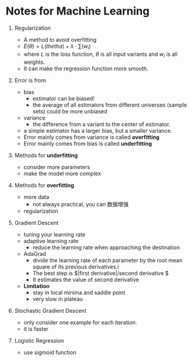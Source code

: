 # Notes for Machine Learning

1. Regularization
	* A method to avoid overfitting
	* $E(\theta) = L(thetha) + \lambda\cdot\sum (w_i)$
	* where $L$ is the loss function, $\theta$ is all input variants and $w_i$ is all weights.
	* It can make the regression function more smooth.
2. Error is from 
	* bias
		* estimator can be biased!
		* the average of all estimators from different universes (sample sets) could be more unbiased 
	* variance
		* the difference from a variant to the center of estimator.
	* a simple estimator has a larger bias, but a smaller variance. 
	* Error mainly comes from variance is called **overfitting**
	* Error mainly comes from bias is called **underfitting**
3. Methods for **underfitting**
	* consider more parameters
	* make the model more complex
4. Methods for **overfitting**
	* more data
		* not always practical, you can 数据增强
	* regularization 

5. Gradient Descent
	* tuning your learning rate
	* adaptive learning rate
		* reduce the learning rate when approaching the destination
	* AdaGrad 
		* divide the learning rate of each parameter by the root mean square of its previous derivatives.i
		* The best step is $|first derivative|/second derivative $
		* It estimates the value of second derivative
	* **Limitation**
		* stay in local minima and saddle point
		* very slow in plateau
6. Stochastic Gradient Descent
	* only consider one example for each iteration. 
	* it is faster


7. Logistic Regression
	* use sigmoid function 
